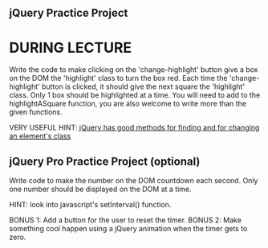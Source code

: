 ## jQuery Practice Project

# DURING LECTURE

Write the code to make clicking on the 'change-highlight' button give a box on the DOM the 'highlight' class to turn the box red.
Each time the 'change-highlight' button is clicked, it should give the next square
the 'highlight' class.
Only 1 box should be highlighted at a time.
You will need to add to the highlightASquare function, you are also welcome to write more than the given functions.

VERY USEFUL HINT: [jQuery has good methods for finding and for changing an element's class](https://api.jquery.com/category/manipulation/class-attribute/)

## jQuery Pro Practice Project (optional)

Write code to make the number on the DOM countdown each second. Only one number should be displayed on the DOM at a time.

HINT: look into javascript's setInterval() function.

BONUS 1: Add a button for the user to reset the timer.
BONUS 2: Make something cool happen using a jQuery animation when the timer gets to zero.
